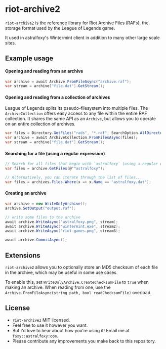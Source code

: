 # riot-archive2

`riot-archive2` is the reference library for Riot Archive Files (RAFs), the storage format used by the League of Legends game.

It used in astralfoxy's Wintermint client in addition to many other large scale sites.

## Example usage

#### Opening and reading from an archive

```csharp
var archive = await Archive.FromFileAsync("archive.raf");
var stream = archive["file.dat"].GetStream();
```

#### Opening and reading from a collection of archives

League of Legends splits its pseudo-filesystem into multiple files. The `ArchiveCollection` offers
easy access to any file within the entire RAF collection. It shares the same API as an `Archive`,
but allows you to operate on an entire collection of archives.

```csharp
var files = Directory.GetFiles("rads", "*.raf", SearchOption.AllDirectories);
var archive = await ArchiveCollection.FromFilesAsync(files);
var stream = archive["file.dat"].GetStream();
```

#### Searching for a file (using a regular expression)

```csharp
// Search for all files that begin with `astralfoxy` (using a regular expression)
var files = archive.GetFiles(@"^astralfoxy");

// Alternatively, you can iterate through the list of files...
var files = archives.Files.Where(x => x.Name == "astralfoxy.dat");
```

#### Creating an archive

```csharp
var archive = new WriteOnlyArchive();
archive.SetOutput("output.raf");

// write some files to the archive
await archive.WriteAsync("astralfoxy.png", stream);
await archive.WriteAsync("wintermint.exe", stream2);
await archive.WriteAsync("riot-games.png", stream3);

await archive.CommitAsync();
```

## Extensions

`riot-archive2` allows you to optionally store an MD5 checksum of each file in the archive, which
may be useful in some use cases.

To enable this, set `WriteOnlyArchive.CreateChecksumFile` to `true` when making an archive. When
reading from one, use the `Archive.FromFileAsync(string path, bool readChecksumFile)` overload.

## License

- `riot-archive2` MIT licensed.
- Feel free to use it however you want.
- But I'd love to hear about how you're using it! Email me at `foxy::astralfoxy:com`.
- Please contribute any improvements you make back to this repository.
